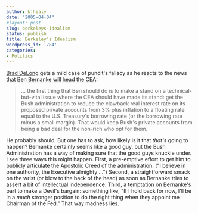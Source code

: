 ```yaml
---
author: kjhealy
date: "2005-04-04"
#layout: post
slug: berkeleys-idealism
status: publish
title: Berkeley's Idealism
wordpress_id: '784'
categories:
- Politics
---
```


[Brad DeLong](http://delong.typepad.com/sdj/2005/04/ben_bernanke_to.html) gets a mild case of pundit's fallacy as he reacts to the news that [Ben Bernanke will head the CEA](http://news.ft.com/cms/s/0de25c40-a304-11d9-b4e8-00000e2511c8,_i_rssPage=9d5b9ebe-c8bc-11d7-81c6-0820abe49a01.html):

> ... the first thing that Ben should do is to make a stand on a technical-but-vital issue where the CEA should have made its stand: get the Bush administration to reduce the clawback real interest rate on its proposed private accounts from 3% plus inflation to a floating rate equal to the U.S. Treasury's borrowing rate (or the borrowing rate minus a small margin). That would keep Bush's private accounts from being a bad deal for the non-rich who opt for them.

He probably should. But one has to ask, how likely is it that *that's* going to happen? Bernanke certainly seems like a good guy, but the Bush Administration has a way of making sure that the good guys knuckle under. I see three ways this might happen. First, a pre-emptive effort to get him to publicly articulate the Apostolic Creed of the administration. ("I believe in one authority, the Executive almighty …") Second, a straightforward smack on the wrist (or blow to the back of the head) as soon as Bernanke tries to assert a bit of intellectual independence. Third, a temptation on Bernanke's part to make a Devil's bargain: something like, "If I hold back for now, I'll be in a *much* stronger position to do the right thing when they appoint me Chairman of the Fed." That way madness lies.
